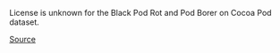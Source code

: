 License is unknown for the Black Pod Rot and Pod Borer on Cocoa Pod dataset.

[Source](https://www.kaggle.com/datasets/kenfackbruno/black-pod-rot-and-pod-borer-on-cocoa-pod)